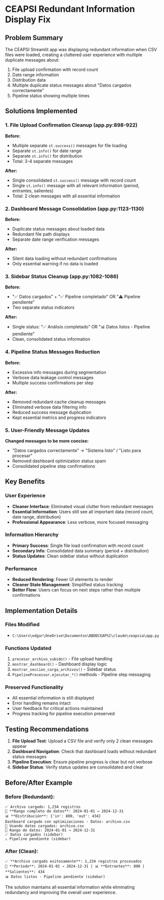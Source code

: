 # CEAPSI Redundant Information Display Fix

## Problem Summary
The CEAPSI Streamlit app was displaying redundant information when CSV files were loaded, creating a cluttered user experience with multiple duplicate messages about:

1. File upload confirmation with record count
2. Date range information  
3. Distribution data
4. Multiple duplicate status messages about "Datos cargados correctamente"
5. Pipeline status showing multiple times

## Solutions Implemented

### 1. File Upload Confirmation Cleanup (app.py:898-922)
**Before:**
- Multiple separate `st.success()` messages for file loading
- Separate `st.info()` for date range
- Separate `st.info()` for distribution
- Total: 3-4 separate messages

**After:**
- Single consolidated `st.success()` message with record count
- Single `st.info()` message with all relevant information (period, entrantes, salientes)
- Total: 2 clean messages with all essential information

### 2. Dashboard Message Consolidation (app.py:1123-1130)
**Before:**
- Duplicate status messages about loaded data
- Redundant file path displays
- Separate date range verification messages

**After:**
- Silent data loading without redundant confirmations
- Only essential warning if no data is loaded

### 3. Sidebar Status Cleanup (app.py:1082-1086)
**Before:**
- "✅ Datos cargados" + "✅ Pipeline completado" OR "⚠️ Pipeline pendiente"
- Two separate status indicators

**After:**
- Single status: "✅ Análisis completado" OR "📊 Datos listos - Pipeline pendiente"
- Clean, consolidated status information

### 4. Pipeline Status Messages Reduction
**Before:**
- Excessive info messages during segmentation
- Verbose data leakage control messages
- Multiple success confirmations per step

**After:**
- Removed redundant cache cleanup messages
- Eliminated verbose data filtering info
- Reduced success message duplication
- Kept essential metrics and progress indicators

### 5. User-Friendly Message Updates
**Changed messages to be more concise:**
- "Datos cargados correctamente" → "Sistema listo" / "Listo para procesar"
- Removed dashboard optimization status spam
- Consolidated pipeline step confirmations

## Key Benefits

### User Experience
- **Cleaner Interface**: Eliminated visual clutter from redundant messages
- **Essential Information**: Users still see all important data (record count, date range, distribution)
- **Professional Appearance**: Less verbose, more focused messaging

### Information Hierarchy
- **Primary Success**: Single file load confirmation with record count
- **Secondary Info**: Consolidated data summary (period + distribution)
- **Status Updates**: Clean sidebar status without duplication

### Performance
- **Reduced Rendering**: Fewer UI elements to render
- **Cleaner State Management**: Simplified status tracking
- **Better Flow**: Users can focus on next steps rather than multiple confirmations

## Implementation Details

### Files Modified
- `C:\Users\edgar\OneDrive\Documentos\BBDDCEAPSI\claude\ceapsia\app.py`

### Functions Updated
1. `procesar_archivo_subido()` - File upload handling
2. `mostrar_dashboard()` - Dashboard display logic
3. `mostrar_seccion_carga_archivos()` - Sidebar status
4. `PipelineProcessor.ejecutar_*()` methods - Pipeline step messaging

### Preserved Functionality
- All essential information is still displayed
- Error handling remains intact
- User feedback for critical actions maintained
- Progress tracking for pipeline execution preserved

## Testing Recommendations

1. **File Upload Test**: Upload a CSV file and verify only 2 clean messages appear
2. **Dashboard Navigation**: Check that dashboard loads without redundant status messages
3. **Pipeline Execution**: Ensure pipeline progress is clear but not verbose
4. **Sidebar Status**: Verify status updates are consolidated and clear

## Before/After Example

### Before (Redundant):
```
✅ Archivo cargado: 1,234 registros
📅 **Rango completo de datos**: 2024-01-01 → 2024-12-31
📊 **Distribución**: {'in': 800, 'out': 434}
Dashboard cargado con optimizaciones - Datos: archivo.csv
📁 Usando datos cargados: archivo.csv
📅 Rango de datos: 2024-01-01 → 2024-12-31
✅ Datos cargados (sidebar)
⚠️ Pipeline pendiente (sidebar)
```

### After (Clean):
```
✅ **Archivo cargado exitosamente**: 1,234 registros procesados
📅 **Período**: 2024-01-01 → 2024-12-31 | 📊 **Entrantes**: 800 | **Salientes**: 434
📊 Datos listos - Pipeline pendiente (sidebar)
```

The solution maintains all essential information while eliminating redundancy and improving the overall user experience.